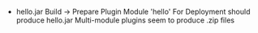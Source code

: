 * hello.jar
Build -> Prepare Plugin Module 'hello' For Deployment should produce hello.jar
Multi-module plugins seem to produce .zip files